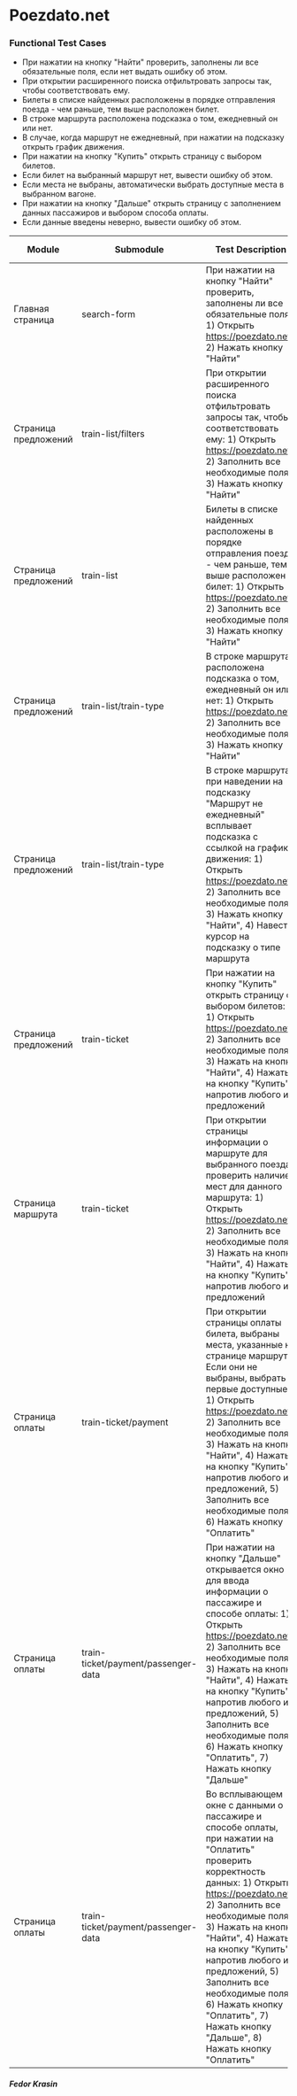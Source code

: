 # Poezdato.net
### Functional Test Cases

* При нажатии на кнопку "Найти" проверить, заполнены ли все обязательные поля, если нет выдать ошибку об этом.
* При открытии расширенного поиска отфильтровать запросы так, чтобы соответствовать ему.
* Билеты в списке найденных расположены в порядке отправления поезда - чем раньше, тем выше расположен билет.
* В строке маршрута расположена подсказка о том, ежедневный он или нет.
* В случае, когда маршрут не ежедневный, при нажатии на подсказку открыть график движения.
* При нажатии на кнопку "Купить" открыть страницу с выбором билетов.
* Если билет на выбранный маршрут нет, вывести ошибку об этом.
* Если места не выбраны, автоматически выбрать доступные места в выбранном вагоне.
* При нажатии на кнопку "Дальше" открыть страницу с заполнением данных пассажиров и выбором способа оплаты.
* Если данные введены неверно, вывести ошибку об этом.

| Module | Submodule | Test Description | Expected Result |
| ------ | ------ | ------ | ------ |
|Главная страница|search-form|При нажатии на кнопку "Найти" проверить, заполнены ли все обязательные поля: 1) Открыть https://poezdato.net/, 2) Нажать кнопку "Найти" |Если поля не заполнены, выдать ошибку об этом|
|Страница предложений|train-list/filters|При открытии расширенного поиска отфильтровать запросы так, чтобы соответствовать ему: 1) Открыть https://poezdato.net/, 2) Заполнить все необходимые поля, 3) Нажать кнопку "Найти"|Все предложения соответствуют фильтру|
|Страница предложений|train-list|Билеты в списке найденных расположены в порядке отправления поезда - чем раньше, тем выше расположен билет: 1) Открыть https://poezdato.net/, 2) Заполнить все необходимые поля, 3) Нажать кнопку "Найти"|Билеты расположены в порядке отправления|
|Страница предложений|train-list/train-type|В строке маршрута расположена подсказка о том, ежедневный он или нет: 1) Открыть https://poezdato.net/, 2) Заполнить все необходимые поля, 3) Нажать кнопку "Найти"|Подсказка напротив каждого маршрута соответсвует его типу|
|Страница предложений|train-list/train-type|В строке маршрута при наведении на подсказку "Маршрут не ежедневный" всплывает подсказка с ссылкой на график движения: 1) Открыть https://poezdato.net/, 2) Заполнить все необходимые поля, 3) Нажать кнопку "Найти", 4) Навести курсор на подсказку о типе маршрута|Если маршрут ежедневный, ничего не происходит. Если маршрут не ежедневный, всплывает подсказка с ссылкой на его расписание|
|Страница предложений|train-ticket|При нажатии на кнопку "Купить" открыть страницу с выбором билетов: 1) Открыть https://poezdato.net/, 2) Заполнить все необходимые поля, 3) Нажать на кнопку "Найти", 4) Нажать на кнопку "Купить" напротив любого из предложений|Переход на страницу оплаты|
|Страница маршрута|train-ticket|При открытии страницы информации о маршруте для выбранного поезда, проверить наличие мест для данного маршрута: 1) Открыть https://poezdato.net/, 2) Заполнить все необходимые поля, 3) Нажать на кнопку "Найти", 4) Нажать на кнопку "Купить" напротив любого из предложений|В случае если мест нет, вывести ошибку об этом|
|Страница оплаты|train-ticket/payment|При открытии страницы оплаты билета, выбраны места, указанные на странице маршрута. Если они не выбраны, выбрать первые доступные: 1) Открыть https://poezdato.net/, 2) Заполнить все необходимые поля, 3) Нажать на кнопку "Найти", 4) Нажать на кнопку "Купить" напротив любого из предложений, 5) Заполнить все необходимые поля, 6) Нажать кнопку "Оплатить"|Если места указаны, в билете выбраны они. Если билеты не указаны, выбраны первые доступные места|
|Страница оплаты|train-ticket/payment/passenger-data|При нажатии на кнопку "Дальше" открывается окно для ввода информации о пассажире и способе оплаты: 1) Открыть https://poezdato.net/, 2) Заполнить все необходимые поля, 3) Нажать на кнопку "Найти", 4) Нажать на кнопку "Купить" напротив любого из предложений, 5) Заполнить все необходимые поля, 6) Нажать кнопку "Оплатить", 7) Нажать кнопку "Дальше"|Открылось всплывающее окно для заполнения данных о пассажире и способе оплаты|
|Страница оплаты|train-ticket/payment/passenger-data|Во всплывающем окне с данными о пассажире и способе оплаты, при нажатии на "Оплатить" проверить корректность данных: 1) Открыть https://poezdato.net/, 2) Заполнить все необходимые поля, 3) Нажать на кнопку "Найти", 4) Нажать на кнопку "Купить" напротив любого из предложений, 5) Заполнить все необходимые поля, 6) Нажать кнопку "Оплатить", 7) Нажать кнопку "Дальше", 8) Нажать кнопку "Оплатить"|Если данные введены некорректно, вывести ошибку об этом и попросить пользователя ввести данные еще раз|

##### Fedor Krasin